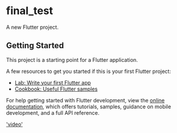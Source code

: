 # final_test

A new Flutter project.

## Getting Started

This project is a starting point for a Flutter application.

A few resources to get you started if this is your first Flutter project:

- [Lab: Write your first Flutter app](https://docs.flutter.dev/get-started/codelab)
- [Cookbook: Useful Flutter samples](https://docs.flutter.dev/cookbook)

For help getting started with Flutter development, view the
[online documentation](https://docs.flutter.dev/), which offers tutorials,
samples, guidance on mobile development, and a full API reference.


['video'](https://drive.google.com/file/d/16fO2k2BNQW05jzgvBDCviBnp3E1Zx2jJ/view?usp=sharing)
